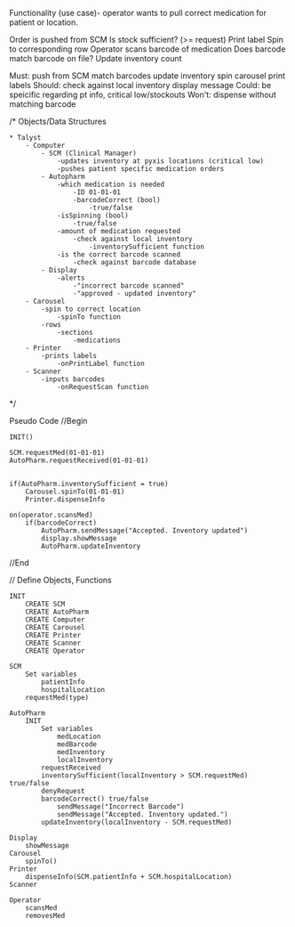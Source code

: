 Functionality (use case)- operator wants to pull correct medication for patient or location.

Order is pushed from SCM
Is stock sufficient? (>= request)
Print label
Spin to corresponding row
Operator scans barcode of medication
Does barcode match barcode on file?
Update inventory count

Must: 
    push from SCM 
    match barcodes
    update inventory
    spin carousel
    print labels
Should:
    check against local inventory
    display message
Could:
    be speicific regarding pt info, critical low/stockouts
Won't:
    dispense without matching barcode


/*
Objects/Data Structures

    * Talyst
        - Computer
            - SCM (Clinical Manager)
                -updates inventory at pyxis locations (critical low)
                -pushes patient specific medication orders
            - Autopharm
                -which medication is needed
                    -ID 01-01-01
                    -barcodeCorrect (bool)
                        -true/false
                -isSpinning (bool)
                    -true/false
                -amount of medication requested
                    -check against local inventory
                        -inventorySufficient function
                -is the correct barcode scanned
                    -check against barcode database
            - Display
                -alerts
                    -"incorrect barcode scanned"
                    -"approved - updated inventory"
        - Carousel
            -spin to correct location
                -spinTo function
            -rows
                -sections
                    -medications
        - Printer
            -prints labels
                -onPrintLabel function
        - Scanner
            -inputs barcodes
                -onRequestScan function
*/

Pseudo Code
//Begin

    INIT()

    SCM.requestMed(01-01-01)
    AutoPharm.requestReceived(01-01-01)


    if(AutoPharm.inventorySufficient = true)
        Carousel.spinTo(01-01-01)
        Printer.dispenseInfo
    
    on(operator.scansMed)
        if(barcodeCorrect)
            AutoPharm.sendMessage("Accepted. Inventory updated")
            display.showMessage
            AutoPharm.updateInventory

//End



// Define Objects, Functions

    INIT
        CREATE SCM
        CREATE AutoPharm
        CREATE Computer
        CREATE Carousel
        CREATE Printer
        CREATE Scanner
        CREATE Operator

    SCM
        Set variables
            patientInfo
            hospitalLocation
        requestMed(type)

    AutoPharm
        INIT    
            Set variables
                medLocation
                medBarcode
                medInventory
                localInventory
            requestReceived
            inventorySufficient(localInventory > SCM.requestMed) true/false
            denyRequest
            barcodeCorrect() true/false
                sendMessage("Incorrect Barcode")
                sendMessage("Accepted. Inventory updated.")
            updateInventory(localInventory - SCM.requestMed)

    Display
        showMessage
    Carousel
        spinTo()
    Printer
        dispenseInfo(SCM.patientInfo + SCM.hospitalLocation)
    Scanner

    Operator
        scansMed
        removesMed


